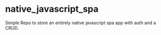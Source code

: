 # native_javascript_spa
Simple Repo to store an entirely native javascript spa app with auth and a CRUD.
